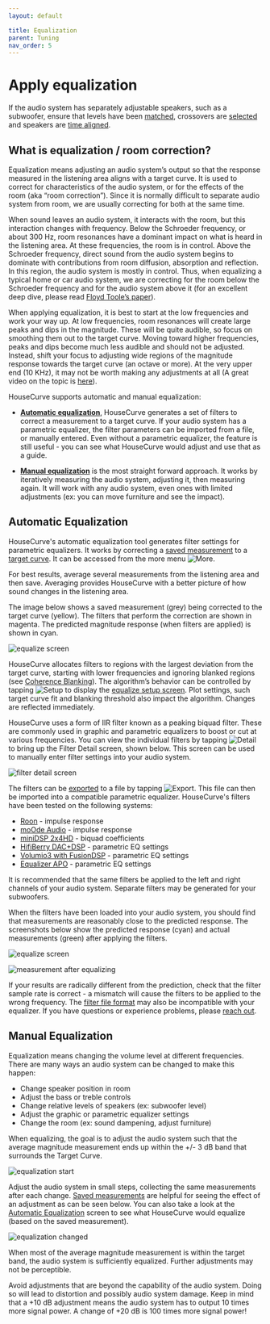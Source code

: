```yaml
---
layout: default

title: Equalization
parent: Tuning
nav_order: 5
---
```



# Apply equalization
If the audio system has separately adjustable speakers, such as a subwoofer, ensure that levels have been [matched](match_levels.md), crossovers are [selected](crossover.md) and speakers are [time aligned](time_align.md).

## What is equalization / room correction?

Equalization means adjusting an audio system’s output so that the response measured in the listening area aligns with a target curve.  It is used to correct for characteristics of the audio system, or for the effects of the room (aka “room correction”).  Since it is normally difficult to separate audio system from room, we are usually correcting for both at the same time.

When sound leaves an audio system, it interacts with the room, but this interaction changes with frequency.  Below the Schroeder frequency, or about 300 Hz, room resonances have a dominant impact on what is heard in the listening area.  At these frequencies, the room is in control.  Above the Schroeder frequency, direct sound from the audio system begins to dominate with contributions from room diffusion, absorption and reflection.  In this region, the audio system is mostly in control.  Thus, when equalizing a typical home or car audio system, we are correcting for the room below the Schroeder frequency and for the audio system above it (for an excellent deep dive, please read [Floyd Toole’s paper](https://www.harman.com/documents/AudioScience_0.pdf)).

When applying equalization, it is best to start at the low frequencies and work your way up.  At low frequencies, room resonances will create large peaks and dips in the magnitude.  These will be quite audible, so focus on smoothing them out to the target curve.  Moving toward higher frequencies, peaks and dips become much less audible and should not be adjusted.  Instead, shift your focus to adjusting wide regions of the magnitude response towards the target curve (an octave or more).  At the very upper end (10 KHz), it may not be worth making any adjustments at all (A great video on the topic is [here](https://www.youtube.com/watch?v=TwGd0aMn1wE)).

HouseCurve supports automatic and manual equalization:

- [**Automatic equalization**](#automatic-equalization), HouseCurve generates a set of filters to correct a measurement to a target curve.  If your audio system has a parametric equalizer, the filter parameters can be imported from a file, or manually entered.  Even without a parametric equalizer, the feature is still useful - you can see what HouseCurve would adjust and use that as a guide.

- [**Manual equalization**](#manual-equalization) is the most straight forward approach.  It works by iteratively measuring the audio system, adjusting it, then measuring again.  It will work with any audio system, even ones with limited adjustments (ex: you can move furniture and see the impact).

## Automatic Equalization

HouseCurve's automatic equalization tool generates filter settings for parametric equalizers.  It works by correcting a [saved measurement](../manual/plot_setup.md#saved-measurement) to a [target curve](../manual/plot_setup.md#target-curve).  It can be accessed from the more menu <img src="/assets/img/more.png" alt="More" class="app-icon">.

For best results, average several measurements from the listening area and then save.  Averaging provides HouseCurve with a better picture of how sound changes in the listening area.

The image below shows a saved measurement (grey) being corrected to the target curve (yellow).  The filters that perform the correction are shown in magenta.  The predicted magnitude response (when filters are applied) is shown in cyan.

![equalize screen](/assets/img/equalize_biquads.png "Equalize screen showing correction filters and predicted output")

HouseCurve allocates filters to regions with the largest deviation from the target curve, starting with lower frequencies and ignoring blanked regions (see [Coherence Blanking](/../manual/plot_setup.md#coherence-blanking)).  The algorithm’s behavior can be controlled by tapping <img src="/assets/img/setup.png" alt="Setup" class="app-icon"> to display the [equalize setup screen](../manual/equalize_setup.md).  Plot settings, such target curve fit and blanking threshold also impact the algorithm.  Changes are reflected immediately.

HouseCurve uses a form of IIR filter known as a peaking biquad filter.  These are commonly used in graphic and parametric equalizers to boost or cut at various frequencies.  You can view the individual filters by tapping <img src="/assets/img/detail.png" alt="Detail" class="app-icon"> to bring up the Filter Detail screen, shown below.  This screen can be used to manually enter filter settings into your audio system.

![filter detail screen](/assets/img/equalize_detail.png "Filter details can be imported into your parametric equalizer")

The filters can be [exported](../manual/filter_export.md) to a file by tapping <img src="/assets/img/export.png" alt="Export" class="app-icon">.  This file can then be imported into a compatible parametric equalizer.  HouseCurve's filters have been tested on the following systems:

* [Roon](https://help.roonlabs.com/portal/en/kb/articles/dsp-engine-parametric-equalizer) - impulse response
* [moOde Audio](https://moodeaudio.org) - impulse response
* [miniDSP 2x4HD](https://www.minidsp.com/products/minidsp-in-a-box/minidsp-2x4-hd) - biquad coefficients
* [HifiBerry DAC+DSP](https://www.hifiberry.com/shop/boards/hifiberry-dac-dsp/) - parametric EQ settings
* [Volumio3 with FusionDSP](https://volumio.com/) - parametric EQ settings
* [Equalizer APO](https://sourceforge.net/projects/equalizerapo/) - parametric EQ settings

It is recommended that the same filters be applied to the left and right channels of your audio system.  Separate filters may be generated for your subwoofers.

When the filters have been loaded into your audio system, you should find that measurements are reasonably close to the predicted response.  The screenshots below show the predicted response (cyan) and actual measurements (green) after applying the filters.

![equalize screen](/assets/img/equalize_biquads_before.png "Equalize screen's predicted output")

![measurement after equalizing](/assets/img/equalize_measure_after.png "Measured results will be reasonably close to predicted")

If your results are radically different from the prediction, check that the filter sample rate is correct - a mismatch will cause the filters to be applied to the wrong frequency.  The [filter file format](../manual/file_formats.md#filters) may also be incompatible with your equalizer.  If you have questions or experience problems, please [reach out](mailto:support@housecurve.com).


## Manual Equalization

Equalization means changing the volume level at different frequencies.  There are many ways an audio system can be changed to make this happen:

* Change speaker position in room
* Adjust the bass or treble controls
* Change relative levels of speakers (ex: subwoofer level)
* Adjust the graphic or parametric equalizer settings
* Change the room (ex: sound dampening, adjust furniture)

When equalizing, the goal is to adjust the audio system such that the average magnitude measurement ends up within the +/- 3 dB band that surrounds the Target Curve.

![equalization start](/assets/img/equalizer_start.png "Adjust until measurement within target curve band")

Adjust the audio system in small steps, collecting the same measurements after each change.  [Saved measurements](../manual/plot_setup.md#saved-measurement) are helpful for seeing the effect of an adjustment as can be seen below.  You can also take a look at the [Automatic Equalization](#automatic-equalization) screen to see what HouseCurve would equalize (based on the saved measurement).

![equalization changed](/assets/img/equalizer_changed.png "Save measurements to see what adjustment did")

When most of the average magnitude measurement is within the target band, the audio system is sufficiently equalized.  Further adjustments may not be perceptible.

Avoid adjustments that are beyond the capability of the audio system.  Doing so will lead to distortion and possibly audio system damage.  Keep in mind that a +10 dB adjustment means the audio system has to output 10 times more signal power.  A change of +20 dB is 100 times more signal power!

